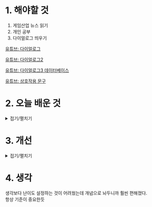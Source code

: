 
# 1. 해야할 것

1. 게임산업 뉴스 읽기 
2. 개인 공부  
3. 다이얼로그 띄우기

[유튜브: 다이얼로그](https://youtu.be/hbs0xaNOeA0?feature=shared)

[유튜브: 다이얼로그2](https://www.youtube.com/watch?v=Z8q1eMU2Gjo)

[유튜브: 다이얼로그3 데이터베이스](https://youtu.be/yI5cemZvaCU?si=rodPZ3fImQQJy-jf)

[유튜브: 상호작용 문구](https://www.youtube.com/watch?v=kB1_qxNUi9Q)

# 2. 오늘 배운 것

<details>
<summary>접기/펼치기</summary>




</details>




# 3. 개선


<details>
<summary>접기/펼치기</summary>

## 몬스터 전투 난이도 개선
---

### ✅ 1. **플레이어 경험 중심의 난이도 기준**

몬스터 자체의 수치(체력, 공격력 등)보다는 **플레이어가 체감하는 난이도**를 기준으로 잡는 것이 긴장도 곡선에는 더 효과적입니다.

다음 요소들을 조합해 **1\~5 등급 스케일**처럼 기준화해보세요:

| 등급         | 설명                              |
| ---------- | ------------------------------- |
| 1 (매우 쉬움)  | 전투 없이 스토리 전개 / 퍼즐 중심 / 잡몹 청소 수준 |
| 2 (쉬움)     | 단순 패턴의 몬스터, 체력 낮고 위협감 적음        |
| 3 (보통)     | 회피나 방어를 요구하는 기본 전투 / 소형 엘리트몹    |
| 4 (어려움)    | 보스급 / 강한 패턴 / 회복 아이템 필요성 증가     |
| 5 (매우 어려움) | 생존을 위협하는 구간, 죽음 가능성 높음          |

※ 이 기준은 **현재 밸런싱이 끝난 상태가 아니라도** '이벤트의 목표 긴장도'만 설정해두면 훗날 밸런싱 후에도 그래프가 맞춰지기 쉽습니다.

---

### ✅ 2. **긴장도 그래프용 데이터 기준화**

긴장도 곡선을 그릴 목적이라면, 몬스터 난이도 외에도 다음 기준들을 같이 고려해서 종합 점수를 매기는 것도 좋습니다:

| 요소         | 설명                 | 점수 예시 |
| ---------- | ------------------ | ----- |
| 몬스터 난이도    | 위 기준 등급 사용         | 1\~5  |
| 전투 시간 예상   | 길수록 긴장감 증가         | 1\~3  |
| 플레이어 자원 상태 | 회복 아이템 부족, 체력 낮음   | 0\~2  |
| 연출/상황      | 컷씬 후 전투, 갑작스런 등장 등 | 0\~2  |

이렇게 구성하면 각 이벤트별로 긴장도 총점을 쉽게 구할 수 있고, 이를 Y값으로 쓰면 깔끔한 곡선을 만들 수 있습니다.

---

### 예시: 이벤트 5개 긴장도 설정

| 이벤트         | 몬스터 난이도 | 전투시간 | 자원 상태 | 연출/상황 | 총점 |
| ----------- | ------- | ---- | ----- | ----- | -- |
| 평야의 첫 몬스터   | 2       | 1    | 2     | 0     | 5  |
| 폐허의 갑작스런 습격 | 3       | 2    | 1     | 2     | 8  |
| 중간보스        | 4       | 3    | 1     | 1     | 9  |
| 힐링존         | 0       | 0    | 2     | 0     | 2  |
| 최종보스        | 5       | 3    | 0     | 2     | 10 |

---

### 💡 요약

* "몬스터 난이도"는 수치가 아니라 **체감 난이도(전투 방식과 긴장감)** 중심으로 정한다.
* 긴장도를 여러 요소(난이도, 전투 시간, 자원 상태, 연출)로 분해해 점수화하면 유동성 있는 게임에도 곡선이 안정적으로 설계됨.
* 이 기준을 문서화해두면 나중에 디자인 팀과 밸런싱 팀 간 협업도 쉬워집니다.

---


</details>



# 4. 생각
생각보다 난이도 설정하는 것이 어려웠는데 개념으로 놔두니까 훨씬 편해졌다.\
항상 기준이 중요한듯  

